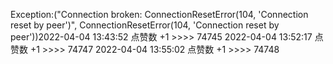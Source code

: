 Exception:("Connection broken: ConnectionResetError(104, 'Connection reset by peer')", ConnectionResetError(104, 'Connection reset by peer'))2022-04-04  13:43:52   点赞数 +1 >>>> 74745
2022-04-04  13:52:17   点赞数 +1 >>>> 74747
2022-04-04  13:55:02   点赞数 +1 >>>> 74748
